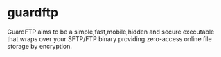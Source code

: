 # guardftp
GuardFTP aims to be a simple,fast,mobile,hidden and secure executable that wraps over your SFTP/FTP binary providing zero-access online file storage by encryption.
